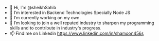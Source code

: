 - 👋 Hi, I’m @sheikhSahib
- 👀 I’m interested in Backend Technologies Specially Node JS
- 🌱 I’m currently working on my own.
- 💞️ I’m looking to join a well reputed industry to sharpen my programming skills and to contribute in industry's progress.
- 📫 Find me on Linkedin https://www.linkedin.com/in/shamoon456s


<!---
sheikhSahib/sheikhSahib is a ✨ special ✨ repository because its `README.md` (this file) appears on your GitHub profile.
You can click the Preview link to take a look at your changes.
--->
